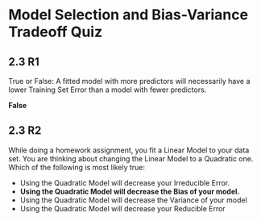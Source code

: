 # Model Selection and Bias-Variance Tradeoff Quiz

## 2.3 R1

True or False: A fitted model with more predictors will necessarily have a lower Training Set Error than a model with fewer predictors.

**False**

## 2.3 R2

While doing a homework assignment, you fit a Linear Model to your data set. You are thinking about changing the Linear Model to a Quadratic one. Which of the following is most likely true:

- Using the Quadratic Model will decrease your Irreducible Error.
- **Using the Quadratic Model will decrease the Bias of your model.**
- Using the Quadratic Model will decrease the Variance of your model
- Using the Quadratic Model will decrease your Reducible Error
